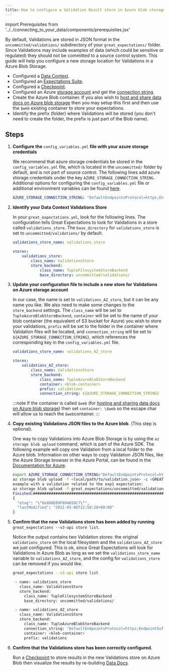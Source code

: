 ```yaml
---
title: How to configure a Validation Result store in Azure blob storage
---
```

import Prerequisites from '../../connecting_to_your_data/components/prerequisites.jsx'

By default, Validations are stored in JSON format in the ``uncommitted/validations/`` subdirectory of your ``great_expectations/`` folder.  Since Validations may include examples of data (which could be sensitive or regulated) they should not be committed to a source control system. This guide will help you configure a new storage location for Validations in a Azure Blob Storage.

<Prerequisites>

- Configured a [Data Context](../../../tutorials/getting-started/initialize-a-data-context.md).
- Configured an [Expectations Suite](../../../tutorials/getting-started/create-your-first-expectations.md).
- Configured a [Checkpoint](../../../tutorials/getting-started/validate-your-data.md).
- Configured an Azure [storage account](https://docs.microsoft.com/en-us/azure/storage) and get the [connection string](https://docs.microsoft.com/en-us/azure/storage/common/storage-account-keys-manage?tabs=azure-portal).
- Create the Azure Blob container. If you also wish to [host and share data docs on Azure blob storage](../../../guides/setup/configuring-data-docs/how-to-host-and-share-data-docs-on-azure-blob-storage.md) then you may setup this first and then use the ``$web`` existing container to store your expectations.
- Identify the prefix (folder) where Validations will be stored (you don't need to create the folder, the prefix is just part of the Blob name).

</Prerequisites>

Steps
-----

1. **Configure the** ``config_variables.yml`` **file with your azure storage credentials**

    We recommend that azure storage credentials be stored in the  ``config_variables.yml`` file, which is located in the ``uncommitted/`` folder by default, and is not part of source control.  The following lines add azure storage credentials under the key ``AZURE_STORAGE_CONNECTION_STRING``. Additional options for configuring the ``config_variables.yml`` file or additional environment variables can be found [here](../../setup/configuring-data-contexts/how-to-configure-credentials-using-a-yaml-file-or-environment-variables.md).

    ```yaml
    AZURE_STORAGE_CONNECTION_STRING: "DefaultEndpointsProtocol=https;EndpointSuffix=core.windows.net;AccountName=<YOUR-STORAGE-ACCOUNT-NAME>;AccountKey=<YOUR-STORAGE-ACCOUNT-KEY==>"
    ```


2. **Identify your Data Context Validations Store**

    In your ``great_expectations.yml``, look for the following lines.  The configuration tells Great Expectations to look for Validations in a store called ``validations_store``. The ``base_directory`` for ``validations_store`` is set to ``uncommitted/validations/`` by default.

    ```yaml
    validations_store_name: validations_store

    stores:
        validations_store:
            class_name: ValidationsStore
            store_backend:
                class_name: TupleFilesystemStoreBackend
                base_directory: uncommitted/validations/
    ```


3. **Update your configuration file to include a new store for Validations on Azure storage account**

    In our case, the name is set to ``validations_AZ_store``, but it can be any name you like.  We also need to make some changes to the ``store_backend`` settings.  The ``class_name`` will be set to ``TupleAzureBlobStoreBackend``,  ``container`` will be set to the name of your blob container (the equivalent of S3 bucket for Azure) you wish to store your validations, ``prefix`` will be set to the folder in the container where Validation files will be located, and ``connection_string`` will be set to ``${AZURE_STORAGE_CONNECTION_STRING}``, which references the corresponding key in the ``config_variables.yml`` file.

    ```yaml
    validations_store_name: validations_AZ_store

    stores:
        validations_AZ_store:
            class_name: ValidationsStore
            store_backend:
                class_name: TupleAzureBlobStoreBackend
                container: <blob-container>
                prefix: validations
                connection_string: ${AZURE_STORAGE_CONNECTION_STRING}
    ```

    :::note
    If the container is called ``$web`` (for [hosting and sharing data docs on Azure blob storage](../../setup/configuring-data-docs/how-to-host-and-share-data-docs-on-azure-blob-storage.md)) then set ``container: \$web`` so the escape char will allow us to reach the ``$web``container.
    :::

4. **Copy existing Validations JSON files to the Azure blob**. (This step is optional).

    One way to copy Validations into Azure Blob Storage is by using the ``az storage blob upload`` command, which is part of the Azure SDK. The following example will copy one Validation from a local folder to the Azure blob.   Information on other ways to copy Validation JSON files, like the Azure Storage browser in the Azure Portal, can be found in the [Documentation for Azure](https://docs.microsoft.com/en-us/azure/storage/blobs/storage-quickstart-blobs-portal).

    ```bash
    export AZURE_STORAGE_CONNECTION_STRING="DefaultEndpointsProtocol=https;EndpointSuffix=core.windows.net;AccountName=<YOUR-STORAGE-ACCOUNT-NAME>;AccountKey=<YOUR-STORAGE-ACCOUNT-KEY==>"
    az storage blob upload -f <local/path/to/validation.json> -c <GREAT-EXPECTATION-DEDICATED-AZURE-BLOB-CONTAINER-NAME> -n <PREFIX>/<validation.json>
    example with a validation related to the exp1 expectation:
    az storage blob upload -f great_expectations/uncommitted/validations/exp1/20210306T104406.877327Z/20210306T104406.877327Z/8313fb37ca59375eb843adf388d4f882.json -c <blob-container> -n validations/exp1/20210306T104406.877327Z/20210306T104406.877327Z/8313fb37ca59375eb843adf388d4f882.json
    Finished[#############################################################]  100.0000%
    {
      "etag": "\"0x8D8E09F894650C7\"",
      "lastModified": "2021-03-06T12:58:28+00:00"
    }
    ```


5. **Confirm that the new Validations store has been added by running** ``great_expectations --v3-api store list``.

    Notice the output contains two Validation stores: the original ``validations_store`` on the local filesystem and the ``validations_AZ_store`` we just configured.  This is ok, since Great Expectations will look for Validations in Azure Blob as long as we set the ``validations_store_name`` variable to ``validations_AZ_store``, and the config for ``validations_store`` can be removed if you would like.

    ```bash
    great_expectations --v3-api store list

     - name: validations_store
       class_name: ValidationsStore
       store_backend:
         class_name: TupleFilesystemStoreBackend
         base_directory: uncommitted/validations/

     - name: validations_AZ_store
       class_name: ValidationsStore
       store_backend:
         class_name: TupleAzureBlobStoreBackend
         connection_string: "DefaultEndpointsProtocol=https;EndpointSuffix=core.windows.net;AccountName=<YOUR-STORAGE-ACCOUNT-NAME>;AccountKey=<YOUR-STORAGE-ACCOUNT-KEY==>"
         container: <blob-container>
         prefix: validations
    ```


6. **Confirm that the Validations store has been correctly configured.**

    Run a [Checkpoint](../../../tutorials/getting-started/validate-your-data.md) to store results in the new Validations store on Azure Blob then visualize the results by re-building [Data Docs](../../../tutorials/getting-started/check-out-data-docs.md).

